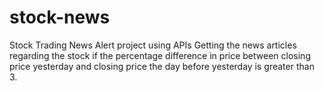 # stock-news
Stock Trading News Alert project using APIs
Getting the news articles regarding the stock if the percentage difference in price between closing price yesterday and closing price the day before yesterday is greater than 3.
